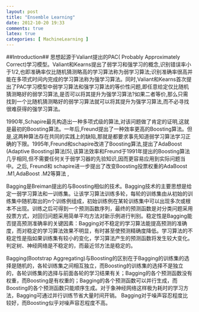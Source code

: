 ```yaml
---
layout: post
title: "Ensemble Learning"
date: 2012-10-20 19:33
comments: true
latex: true
categories: [ MachineLearning ]
---
```

##Introduction##
思想起源于Valiant提出的PAC( Probably Approximately Correct)学习模型。Valiant和Kearns提出了弱学习和强学习的概念,识别错误率小于1/2,也即准确率仅比随机猜测略高的学习算法称为弱学习算法;识别准确率很高并能在多项式时间内完成的学习算法称为强学习算法。同时,Valiant和Kearns首次提出了PAC学习模型中弱学习算法和强学习算法的等价性问题,即任意给定仅比随机猜测略好的弱学习算法,是否可以将其提升为强学习算法?如果二者等价,那么只需找到一个比随机猜测略好的弱学习算法就可以将其提升为强学习算法,而不必寻找很难获得的强学习算法。

<!-- more -->

1990年,Schapire最先构造出一种多项式级的算法,对该问题做了肯定的证明,这就是最初的Boosting算法。一年后,Freund提出了一种效率更高的Boosting算法。但是,这两种算法存在共同的实践上的缺陷,那就是都要求事先知道弱学习算法学习正确的下限。1995年,Freund和schapire改进了Boosting算法,提出了AdaBoost (Adaptive Boosting)算法[5],该算法效率和Freund于1991年提出的Boosting算法几乎相同,但不需要任何关于弱学习器的先验知识,因而更容易应用到实际问题当中。之后, Freund和 schapire进一步提出了改变Boosting投票权重的AdaBoost .M1,AdaBoost .M2等算法 ,

Bagging是Breiman提出的与Boosting相似的技术。Bagging技术的主要思想是给定一弱学习算法和一训练集。让该学习算法训练多轮，每轮的训练集由从初始的训练集中随机取出的n个训练例组成，初始训练例在某轮训练集中可以出现多次或根本不出现。训练之后可得到一个预测函数序列，最终的预测函数是对分类问题采用投票方式，对回归问题采用简单平均方法对新示例进行判别。稳定性是Bagging能否提高预测准确率的关键因素：Bagging对不稳定的学习算法能提高预测的准确度，而对稳定的学习算法效果不明显，有时甚至使预测精确度降低。学习算法的不稳定性是指如果训练集有较小的变化，学习算法产生的预测函数将发生较大变化。判定树、神经网络是不稳定的，而最近邻方法是稳定的。

Bagging(Bootstrap Aggregating)与Boosting的区别在于Bagging的训练集的选择是随机的，各轮训练集之间相互独立，而Boosting的训练集的选择不是独立的，各轮训练集的选择与前面各轮的学习结果有关；Bagging的各个预测函数没有权重，而Boosting是有权重的；Bagging的各个预测函数可以并行生成，而Boosting的各个预测函数只能顺序生成。对于象神经网络这样极为耗时的学习方法，Bagging可通过并行训练节省大量时间开销。
Bagging对于噪声容忍程度比较好，而Boosting似乎对噪声容忍程度不高。


